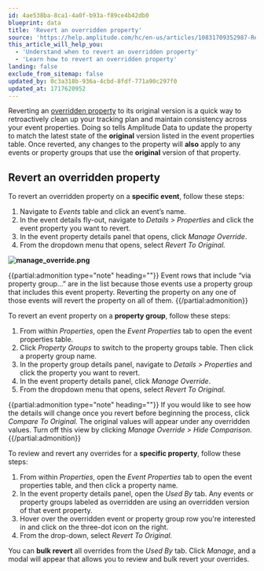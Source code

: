 ```yaml
---
id: 4ae538ba-8ca1-4a0f-b93a-f89ce4b42db0
blueprint: data
title: 'Revert an overridden property'
source: 'https://help.amplitude.com/hc/en-us/articles/10831709352987-Revert-an-overridden-property'
this_article_will_help_you:
  - 'Understand when to revert an overridden property'
  - 'Learn how to revert an overridden property'
landing: false
exclude_from_sitemap: false
updated_by: 0c3a318b-936a-4cbd-8fdf-771a90c297f0
updated_at: 1717620952
---
```

Reverting an [overridden property](/data/override-property) to its original version is a quick way to retroactively clean up your tracking plan and maintain consistency across your event properties. Doing so tells Amplitude Data to update the property to match the latest state of the **original** version listed in the event properties table. Once reverted, any changes to the property will **also** apply to any events or property groups that use the **original** version of that property.

## Revert an overridden property

To revert an overridden property on a **specific event**, follow these steps:

1. Navigate to *Events* table and click an event’s name.
2. In the event details fly-out, navigate to *Details > Properties* and click the event property you want to revert.
3. In the event property details panel that opens, click *Manage Override*.
4. From the dropdown menu that opens, select *Revert To Original.*

**![manage_override.png](/docs/output/img/data/manage-override-png.png)**

{{partial:admonition type="note" heading=""}}
Event rows that include “via property group…” are in the list because those events use a property group that includes this event property. Reverting the property on any one of those events will revert the property on all of them.
{{/partial:admonition}}

To revert an event property on a **property group**, follow these steps:

1. From within *Properties*, open the *Event Properties* tab to open the event properties table.
2. Click *Property Groups* to switch to the property groups table. Then click a property group name.
3. In the property group details panel, navigate to *Details > Properties* and click the property you want to revert.
4. In the event property details panel, click *Manage Override*.
5. From the dropdown menu that opens, select *Revert To Original.*

{{partial:admonition type="note" heading=""}}
If you would like to see how the details will change once you revert before beginning the process, click *Compare To Original.* The original values will appear under any overridden values. Turn off this view by clicking *Manage Override > Hide Comparison.*
{{/partial:admonition}}

To review and revert any overrides for a **specific property**, follow these steps:

1. From within *Properties*, open the *Event Properties* tab to open the event properties table, and then click a property name.
2. In the event property details panel, open the *Used By* tab. Any events or property groups labeled as overridden are using an overridden version of that event property.
3. Hover over the overridden event or property group row you're interested in and click on the three-dot icon on the right.
4. From the drop-down, select *Revert To Original.*

You can **bulk revert** all overrides from the *Used By* tab. Click *Manage*, and a modal will appear that allows you to review and bulk revert your overrides.